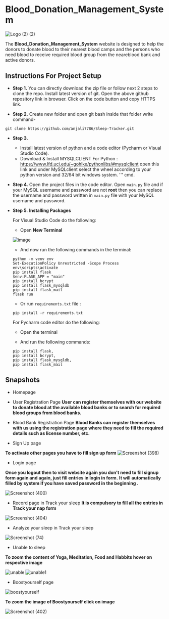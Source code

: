# Blood_Donation_Management_System

![Logo (2) (2)](https://user-images.githubusercontent.com/85924566/128607590-b60d57ed-be85-4e1c-8c50-151ec2f61c53.png)



The **Blood_Donation_Management_System** website is designed to help the donors to donate blood to their nearest blood camps and the persons who need blood to receive required blood group from the neareblood bank and active donors.

## Instructions For Project Setup

- **Step 1.**
You can directly download the zip file or follow next 2 steps to clone the repo.
Install latest version of git. Open the above github repository link in browser. Click on the code button
and copy HTTPS link.

- **Step 2.**
Create new folder and open git bash inside that folder write command-
```
git clone https://github.com/anjali7786/Sleep-Tracker.git
```
- **Step 3.**
  - Install latest version of python and a code editor (Pycharm or Visual Studio Code).
  - Download & Install MYSQLCLIENT For Python : https://www.lfd.uci.edu/~gohlke/pythonlibs/#mysqlclient open this link and under MySQLclient select the wheel according to your python version and 32/64 bit windows system. 
  '''
   cmd.

- **Step 4.**
   Open the project files in the code editor. Open `main.py` file and if your MySQL username and password are not **root** then you can replace the username and password written in `main.py` file with your MySQL username and password.

- **Step 5.**
  **Installing Packages**

  For Visual Studio Code do the following:
   - Open **New Terminal**

    ![image](https://user-images.githubusercontent.com/64724039/117951623-f7f91e00-b331-11eb-8c7a-2baba835b685.png)

   - And now run the following commands in the terminal:
    ```
    python -m venv env
    Set-ExecutionPolicy Unrestricted -Scope Process
    env\scripts\activate
    pip install flask
    $env:FLASK_APP = "main"
    pip install bcrypt
    pip install flask_mysqldb
    pip install flask_mail
    flask run
    ```
   
   - Or run `requirements.txt` file :
    ```
    pip install -r requirements.txt
    
    ```
    
  For Pycharm code editor do the following:
   - Open the terminal

   - And run the following commands:
    ```
    pip install flask,
    pip install bcrypt,
    pip install flask_mysqldb,
    pip install flask_mail
    
## Snapshots

- Homepage

- User Registration Page
**User can register themselves with our website to donate blood at the available blood banks or to search for required blood groups from blood banks.**
- Blood Bank Registration Page
**Blood Banks can register themselves with us using the registration page where they need to fill the required details such as license number, etc.**



- Sign Up page

**To activate other pages you have to fill sign up form**
![Screenshot (398)](https://user-images.githubusercontent.com/85924566/128654101-e616778c-3fa4-410f-9a97-c4cbfd874ba4.png)

- Login page

**Once you logout then to visit website again  you don't need to fill signup form again and again, just fill entries in login in form.**
**It will automatically filled by system if you have saved password in the beginning .**

![Screenshot (400)](https://user-images.githubusercontent.com/85924566/128654136-d9013bac-93ab-4e67-be46-ad8abcd8ec66.png)

   
- Record page in Track your sleep
**It is compulsory to fill all the entries in Track your nap form**

![Screenshot (404)](https://user-images.githubusercontent.com/85924566/128654833-10a14dba-0d71-4d32-8c2e-2d2770855973.png)

- Analyze your sleep in Track your sleep

![Screenshot (74)](https://user-images.githubusercontent.com/85924566/128641275-fdc56ccd-009c-4357-a690-b46cc78e039c.png)

- Unable to sleep

**To zoom the content of Yoga, Meditation, Food and Habbits hover on respective image**

![unable](https://user-images.githubusercontent.com/85924566/128641701-c36dbd37-6200-40ef-b2db-22ab8b7682cd.png)
![unable1](https://user-images.githubusercontent.com/85924566/128641715-e460cfa9-b97f-498b-9aee-54206043bafe.png)

- Boostyourself page

![boostyourself](https://user-images.githubusercontent.com/85924566/128641742-61f4cb32-5b0a-4683-85a5-210025b52f0c.png)


**To zoom the image of Boostyourself click on image**

![Screenshot (402)](https://user-images.githubusercontent.com/85924566/128654446-13772bad-df21-4987-b4f5-09b71ed7723c.png)



   
